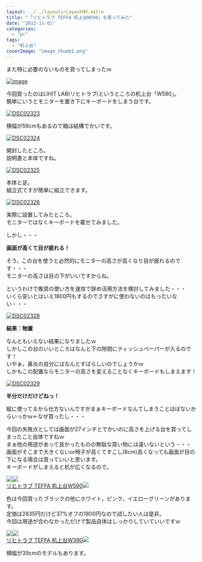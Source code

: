 ```yaml
---
layout: ../../layouts/LayoutMd.astro
title: "「リヒトラブ TEFFA 机上台W590」を買ってみた"
date: "2012-11-01"
categories: 
  - "pc"
tags: 
  - "机上台"
coverImage: "image_thumb1.png"
---
```


また特に必要のないものを買ってしまったｗ

[![image](images/image_thumb.png "image")](//mizuka123.net/wp-content/uploads/2012/11/image.png)

今回買ったのはLIHIT LAB(リヒトラブ)というところの机上台「W590」。  
簡単にいうとモニターを置き下にキーボードをしまう台です。

[![DSC02323](images/DSC02323_thumb.jpg "DSC02323")](//mizuka123.net/wp-content/uploads/2012/11/DSC02323.jpg)

横幅が59cmもあるので箱は結構でかいです。

[![DSC02324](images/DSC02324_thumb.jpg "DSC02324")](//mizuka123.net/wp-content/uploads/2012/11/DSC02324.jpg)

開封したところ。  
説明書と本体ですね。

[![DSC02325](images/DSC02325_thumb.jpg "DSC02325")](//mizuka123.net/wp-content/uploads/2012/11/DSC02325.jpg)

本体と足。  
組立式ですが簡単に組立できます。

[![DSC02326](images/DSC02326_thumb.jpg "DSC02326")](//mizuka123.net/wp-content/uploads/2012/11/DSC02326.jpg)

実際に設置してみたところ。  
モニターではなくキーボードを載せてみました。

しかし・・・

**画面が高くて目が疲れる！**

そう，この台を使うと必然的にモニターの高さが高くなり目が疲れるのです・・・  
モニターの高さは目の下がいいですからね。

というわけで推奨の使い方を速攻で辞め活用方法を検討してみました・・・  
いくら安いとはいえ1800円もするのでさすがに使わないのはもったいない・・・

[![DSC02328](images/DSC02328_thumb.jpg "DSC02328")](//mizuka123.net/wp-content/uploads/2012/11/DSC02328.jpg)

**結果：物置**

なんともいえない結果になりましたｗ  
しかしこの台のいいところはなんと下の隙間にティッシュペーパーが入るのです！  
いやぁ，鼻炎の自分にはなんとすばらしいのでしょうかｗ  
しかもこの配置ならモニターの高さを変えることなくキーボードもしまえます！

[![DSC02329](images/DSC02329_thumb.jpg "DSC02329")](//mizuka123.net/wp-content/uploads/2012/11/DSC02329.jpg)

**半分だけだけどねっ！**

縦に使ってるから仕方ないんですがまぁキーボードなんてしまうことほぼないからいっかｗ←なぜ買ったし・・・

今回の失敗点としては画面が27インチとでかいのに高さを上げる台を買ってしまったこと自体ですねｗ  
まぁ他の用途があって良かったものの無駄な買い物には違いないという・・・  
画面がそこまで大きくないor椅子が高くてすこし(8cm)高くなっても画面が目の下になる場合は買っていいと思います。  
キーボードがしまえると机が広くなるので。

[![](http://ws.assoc-amazon.jp/widgets/q?_encoding=UTF8&ASIN=B00485N41U&Format=_SL160_&ID=AsinImage&MarketPlace=JP&ServiceVersion=20070822&WS=1&tag=mizuka123-22)](http://www.amazon.co.jp/gp/product/B00485N41U/ref=as_li_ss_il?ie=UTF8&camp=247&creative=7399&creativeASIN=B00485N41U&linkCode=as2&tag=mizuka123-22)![](http://www.assoc-amazon.jp/e/ir?t=mizuka123-22&l=as2&o=9&a=B00485N41U)  
[リヒトラブ TEFFA 机上台W590](http://www.amazon.co.jp/gp/product/B00485N41U/ref=as_li_ss_tl?ie=UTF8&camp=247&creative=7399&creativeASIN=B00485N41U&linkCode=as2&tag=mizuka123-22)![](http://www.assoc-amazon.jp/e/ir?t=mizuka123-22&l=as2&o=9&a=B00485N41U)

色は今回買ったブラックの他にホワイト，ピンク，イエローグリーンがあります。  
定価は2835円だけど37%オフの1800円なので試したい人は是非。  
今回は用途が合わなかっただけで製品自体はしっかりしていていいですｗ

[![](http://ws.assoc-amazon.jp/widgets/q?_encoding=UTF8&ASIN=B00485QGOW&Format=_SL160_&ID=AsinImage&MarketPlace=JP&ServiceVersion=20070822&WS=1&tag=mizuka123-22)](http://www.amazon.co.jp/gp/product/B00485QGOW/ref=as_li_ss_il?ie=UTF8&camp=247&creative=7399&creativeASIN=B00485QGOW&linkCode=as2&tag=mizuka123-22)![](http://www.assoc-amazon.jp/e/ir?t=mizuka123-22&l=as2&o=9&a=B00485QGOW)  
[リヒトラブ TEFFA 机上台W390](http://www.amazon.co.jp/gp/product/B00485QGOW/ref=as_li_ss_tl?ie=UTF8&camp=247&creative=7399&creativeASIN=B00485QGOW&linkCode=as2&tag=mizuka123-22)![](http://www.assoc-amazon.jp/e/ir?t=mizuka123-22&l=as2&o=9&a=B00485QGOW)

横幅が39cmのモデルもあります。
